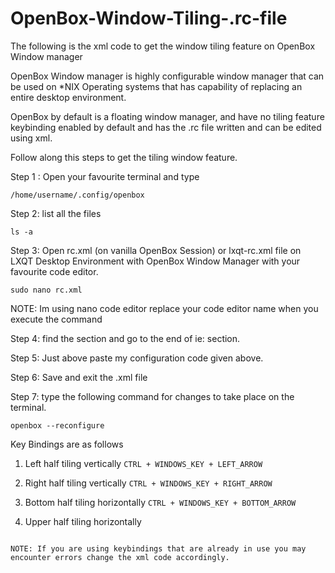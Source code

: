 # OpenBox-Window-Tiling-.rc-file
The following is the xml code to get the window tiling feature on OpenBox Window manager

OpenBox Window manager is highly configurable window manager that can be used on *NIX Operating systems that has capability of replacing an entire desktop environment.

OpenBox by default is a floating window manager, and have no tiling feature keybinding enabled by default and has the .rc file written and can be edited using xml.

Follow along this steps to get the tiling window feature.

Step 1 : Open your favourite terminal and type 

```/home/username/.config/openbox```

Step 2: list all the files

```ls -a```

Step 3: Open rc.xml (on vanilla OpenBox Session) or lxqt-rc.xml file on LXQT Desktop Environment with OpenBox Window Manager with your favourite code editor.

```sudo nano rc.xml```

NOTE: Im using nano code editor replace your code editor name when you execute the command 

Step 4: find the <keyboard> section and go to the end of <keyboard> ie: </keyboard> section.

Step 5: Just above </keyboard> paste my configuration code given above.

Step 6: Save and exit the .xml file

Step 7: type the following command for changes to take place on the terminal.

```openbox --reconfigure```

Key Bindings are as follows

1. Left half tiling vertically
```CTRL + WINDOWS_KEY + LEFT_ARROW```

2. Right half tiling vertically
```CTRL + WINDOWS_KEY + RIGHT_ARROW```

3. Bottom half tiling horizontally
```CTRL + WINDOWS_KEY + BOTTOM_ARROW```

4. Upper half tiling horizontally
```CTRL + WINDOWS_KEY + UPPER_ARROW

NOTE: If you are using keybindings that are already in use you may encounter errors change the xml code accordingly.
